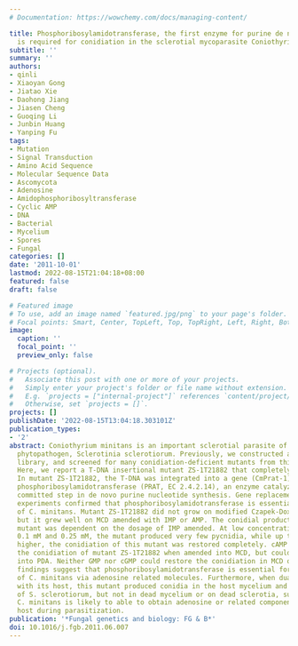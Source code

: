```yaml
---
# Documentation: https://wowchemy.com/docs/managing-content/

title: Phosphoribosylamidotransferase, the first enzyme for purine de novo synthesis,
  is required for conidiation in the sclerotial mycoparasite Coniothyrium minitans
subtitle: ''
summary: ''
authors:
- qinli
- Xiaoyan Gong
- Jiatao Xie
- Daohong Jiang
- Jiasen Cheng
- Guoqing Li
- Junbin Huang
- Yanping Fu
tags:
- Mutation
- Signal Transduction
- Amino Acid Sequence
- Molecular Sequence Data
- Ascomycota
- Adenosine
- Amidophosphoribosyltransferase
- Cyclic AMP
- DNA
- Bacterial
- Mycelium
- Spores
- Fungal
categories: []
date: '2011-10-01'
lastmod: 2022-08-15T21:04:18+08:00
featured: false
draft: false

# Featured image
# To use, add an image named `featured.jpg/png` to your page's folder.
# Focal points: Smart, Center, TopLeft, Top, TopRight, Left, Right, BottomLeft, Bottom, BottomRight.
image:
  caption: ''
  focal_point: ''
  preview_only: false

# Projects (optional).
#   Associate this post with one or more of your projects.
#   Simply enter your project's folder or file name without extension.
#   E.g. `projects = ["internal-project"]` references `content/project/deep-learning/index.md`.
#   Otherwise, set `projects = []`.
projects: []
publishDate: '2022-08-15T13:04:18.303101Z'
publication_types:
- '2'
abstract: Coniothyrium minitans is an important sclerotial parasite of the fungal
  phytopathogen, Sclerotinia sclerotiorum. Previously, we constructed a T-DNA insertional
  library, and screened for many conidiation-deficient mutants from this library.
  Here, we report a T-DNA insertional mutant ZS-1T21882 that completely lost conidiation.
  In mutant ZS-1T21882, the T-DNA was integrated into a gene (CmPrat-1) which encodes
  phosphoribosylamidotransferase (PRAT, EC 2.4.2.14), an enzyme catalyzing the first
  committed step in de novo purine nucleotide synthesis. Gene replacement and complementation
  experiments confirmed that phosphoribosylamidotransferase is essential for conidiation
  of C. minitans. Mutant ZS-1T21882 did not grow on modified Czapek-Dox broth (MCD),
  but it grew well on MCD amended with IMP or AMP. The conidial production of this
  mutant was dependent on the dosage of IMP amended. At low concentrations, such as
  0.1 mM and 0.25 mM, the mutant produced very few pycnidia, while up to 0.75 mM or
  higher, the conidiation of this mutant was restored completely. cAMP could not restore
  the conidiation of mutant ZS-1T21882 when amended into MCD, but could when amended
  into PDA. Neither GMP nor cGMP could restore the conidiation in MCD or in PDA. Our
  findings suggest that phosphoribosylamidotransferase is essential for conidiation
  of C. minitans via adenosine related molecules. Furthermore, when dual cultured
  with its host, this mutant produced conidia in the host mycelium and on the sclerotia
  of S. sclerotiorum, but not in dead mycelium or on dead sclerotia, suggesting that
  C. minitans is likely to able to obtain adenosine or related components from its
  host during parasitization.
publication: '*Fungal genetics and biology: FG & B*'
doi: 10.1016/j.fgb.2011.06.007
---
```

